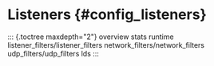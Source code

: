 Listeners {#config_listeners}
=========

::: {.toctree maxdepth="2"}
overview stats runtime listener_filters/listener_filters
network_filters/network_filters udp_filters/udp_filters lds
:::
